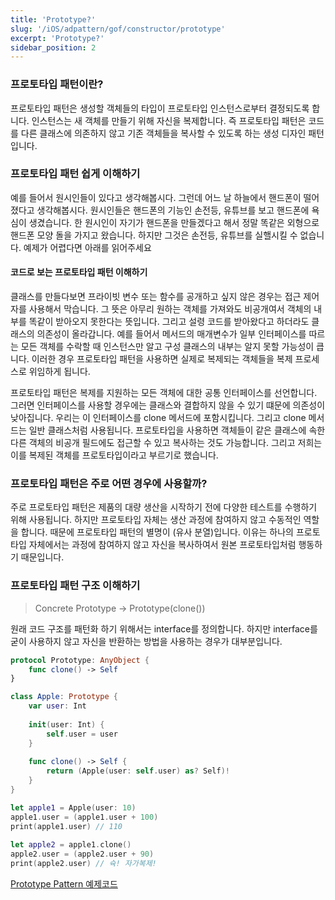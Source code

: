 ```yaml
---
title: 'Prototype?'
slug: '/iOS/adpattern/gof/constructor/prototype'
excerpt: 'Prototype?'
sidebar_position: 2
---
```


### 프로토타입 패턴이란?
프로토타입 패턴은 생성할 객체들의 타입이 프로토타입 인스턴스로부터 결정되도록 합니다.
인스턴스는 새 객체를 만들기 위해 자신을 복제합니다.
즉 프로토타입 패턴은 코드를 다른 클래스에 의존하지 않고 기존 객체들을 복사할 수 있도록 하는 생성 디자인 패턴입니다.

### 프로토타입 패턴 쉽게 이해하기
예를 들어서 원시인들이 있다고 생각해봅시다. 그런데 어느 날 하늘에서 핸드폰이 떨어졌다고 생각해봅시다.
원시인들은 핸드폰의 기능인 손전등, 유튜브를 보고 핸드폰에 욕심이 생겼습니다. 한 원시인이 자기가 핸드폰을 만들겠다고 해서 정말 똑같은 외형으로 핸드폰 모양 돌을 가지고 왔습니다. 하지만 그것은 손전등, 유튜브를 실핼시킬 수 없습니다. 예제가 어렵다면 아래를 읽어주세요

#### 코드로 보는 프로토타입 패턴 이해하기
클래스를 만들다보면 프라이빗 변수 또는 함수를 공개하고 싶지 않은 경우는 접근 제어자를 사용해서 막습니다. 그 뜻은 아무리 원하는 객체를 가져와도 비공개여서 객체의 내부를 똑같이 받아오지 못한다는 뜻입니다. 그리고 설령 코드를 받아왔다고 하더라도 클래스의 의존성이 올라갑니다. 예를 들어서 메서드의 매개변수가 일부 인터페이스를 따르는 모든 객체를 수락할 때 인스턴스만 알고 구성 클래스의 내부는 알지 못할 가능성이 큽니다. 이러한 경우 프로토타입 패턴을 사용하면 실제로 복제되는 객체들을 복제 프로세스로 위임하게 됩니다.

프로토타입 패턴은 복제를 지원하는 모든 객체에 대한 공통 인터페이스를 선언합니다. 그러면 인터페이스를 사용할 경우에는 클래스와 결합하지 않을 수 있기 떄문에 의존성이 낮아집니다. 우리는 이 인터페이스를 clone 메서드에 포함시킵니다. 그리고 clone 메서드는 일반 클래스처럼 사용됩니다. 프로토타입을 사용하면 객체들이 같은 클래스에 속한 다른 객체의 비공개 필드에도 접근할 수 있고 복사하는 것도 가능합니다.
그리고 저희는 이를 복제된 객체를 프로토타입이라고 부르기로 했습니다.

### 프로토타입 패턴은 주로 어떤 경우에 사용할까?
주로 프로토타입 패턴은 제품의 대량 생산을 시작하기 전에 다양한 테스트를 수행하기 위해 사용됩니다. 하지만 프로토타입 자체는 생산 과정에 참여하지 않고 수동적인 역할을 합니다. 때문에 프로토타입 패턴의 별명이 (유사 분열)입니다. 이유는 하나의 프로토타입 자체에서는 과정에 참여하지 않고 자신을 복사하여서 원본 프로토타입처럼 행동하기 때문입니다.

### 프로토타입 패턴 구조 이해하기

> Concrete Prototype -> Prototype(clone())

원래 코드 구조를 패턴화 하기 위해서는 interface를 정의합니다. 하지만 interface를 굳이 사용하지 않고 자신을 반환하는 방법을 사용하는 경우가 대부분입니다.

```swift
protocol Prototype: AnyObject {
    func clone() -> Self
}

class Apple: Prototype {
    var user: Int
    
    init(user: Int) {
        self.user = user
    }
    
    func clone() -> Self {
        return (Apple(user: self.user) as? Self)!
    }
}

let apple1 = Apple(user: 10)
apple1.user = (apple1.user + 100)
print(apple1.user) // 110
        
let apple2 = apple1.clone()
apple2.user = (apple2.user + 90)
print(apple2.user) // 슉! 자가복제!
```

[Prototype Pattern 예제코드](https://github.com/jjunhaa0211/ADPattern-Swift/tree/main/GoF-PrototypePattern)
